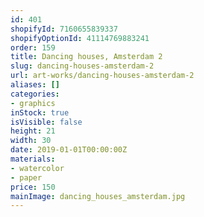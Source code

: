 ```yaml
---
id: 401
shopifyId: 7160655839337
shopifyOptionId: 41114769883241
order: 159
title: Dancing houses, Amsterdam 2
slug: dancing-houses-amsterdam-2
url: art-works/dancing-houses-amsterdam-2
aliases: []
categories:
- graphics
inStock: true
isVisible: false
height: 21
width: 30
date: 2019-01-01T00:00:00Z
materials:
- watercolor
- paper
price: 150
mainImage: dancing_houses_amsterdam.jpg
---
```

